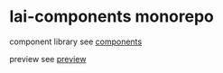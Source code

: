 # lai-components monorepo

component library see [components](components/README.md)

preview see [preview](preview/README.md)
